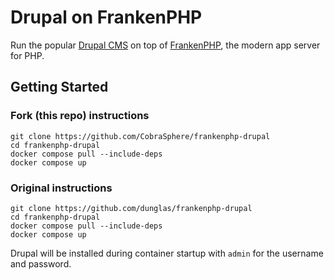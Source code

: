 # Drupal on FrankenPHP

Run the popular [Drupal CMS](https://drupal.org) on top of [FrankenPHP](https://frankenphp.dev),
the modern app server for PHP.

## Getting Started

### Fork (this repo) instructions
```
git clone https://github.com/CobraSphere/frankenphp-drupal
cd frankenphp-drupal
docker compose pull --include-deps
docker compose up
```

### Original instructions

```
git clone https://github.com/dunglas/frankenphp-drupal
cd frankenphp-drupal
docker compose pull --include-deps
docker compose up
```

Drupal will be installed during container startup with `admin` for the username and password.

